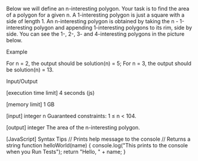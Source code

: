 Below we will define an n-interesting polygon. Your task is to find the area of a polygon for a given n.
A 1-interesting polygon is just a square with a side of length 1. An n-interesting polygon is obtained by taking the n - 1-interesting polygon and appending 1-interesting polygons to its rim, side by side. You can see the 1-, 2-, 3- and 4-interesting polygons in the picture below.

Example

For n = 2, the output should be
solution(n) = 5;
For n = 3, the output should be
solution(n) = 13.

Input/Output


[execution time limit] 4 seconds (js)


[memory limit] 1 GB


[input] integer n
Guaranteed constraints:
1 ≤ n < 104.


[output] integer
The area of the n-interesting polygon.


[JavaScript] Syntax Tips
// Prints help message to the console
// Returns a string
function helloWorld(name) {
    console.log("This prints to the console when you Run Tests");
    return "Hello, " + name;
}


